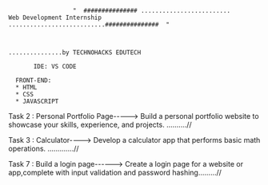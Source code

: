 


                      "  ############### .........................               Web Development Internship     ...........................###############  "

                                                                               
                                                                                           ...............by TECHNOHACKS EDUTECH

           IDE: VS CODE
           
      FRONT-END:
      * HTML
      * CSS
      * JAVASCRIPT
      
           

                                                                                           


Task 2 : Personal Portfolio Page-----> Build a personal portfolio website to showcase your skills, experience, and projects. ..........//




Task 3 : Calculator----> Develop a calculator app that performs basic math operations. .............//



Task 7 : Build a login page------> Create a login page for a website or app,complete with input validation and password hashing.........//
